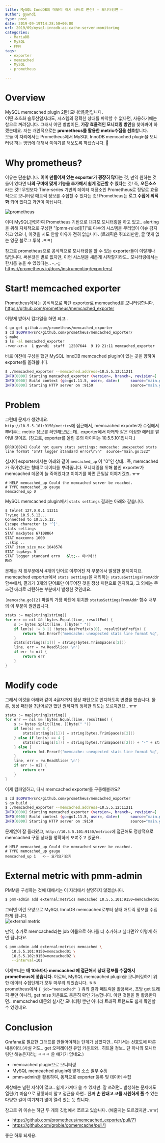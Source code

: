 ```yaml
---
title: MySQL InnoDB의 메모리 캐시 서버로 변신! – 모니터링편 –
author: gywndi
type: post
date: 2019-09-19T14:28:50+00:00
url: 2019/09/mysql-innodb-as-cache-server-monitoring
categories:
  - MariaDB
  - MySQL
  - PMM
tags:
  - exporter
  - memcached
  - MySQL
  - prometheus

---
```

# Overview

MySQL memcached plugin 2탄! 모니터링편입니다.  
어떤 초호화 솔루션일지라도, 시스템의 정확한 상태를 파악할 수 없다면, 사용하기에는 참으로 꺼려집니다. 그래서 어떤 방법이든, **가장 효율적인 모니터링 방안**을 찾아봐야 하겠는데요. 저는 개인적으로는 **prometheus를 활용한 metric수집을 선호**합니다.  
오늘 이 자리에서는 Prometheus에서 MySQL InnoDB memcached plugin을 모니터링 하는 방법에 대해서 이야기를 해보도록 하겠습니다. 🙂

# Why prometheus?

이유는 단순합니다. **이미 만들어져 있는 exporter가 굉장히 많다**는 것, 만약 원하는 것들이 있다면 **나의 구미에 맞게 기능을 추가해서 쉽게 접근할 수 있다**는 것! 즉, **오픈소스**라는 것!! 무엇보다 Time-series 기반의 데이터 저장소인 Prometheus로 정말로 효율적으로 모니터링 매트릭 정보를 수집할 수 있다는 것! Prometheus는 **로그 수집에 최적화** 되어 있다고 과언이 아닙니다.

![prometheus](/img/2019/09/image-1568898356695.png)

이미 MySQL관련하여 Prometheus 기반으로 대규모 모니터링을 하고 있고.. alerting을 위해 자체적으로 구성한 "[pmm-ruled][1]"로 다수의 시스템을 무리없이 이슈 감지하고 있으니, 이것을 시도 안할 이유가 전혀 없습니다. (트래픽은 쥐꼬리만한, 글 몇개 없는 영문 블로그 투척..ㅋㅋ)

참고로 prometheus으로 공식적으로 모니터링을 할 수 있는 exporter들이 이렇게나 많답니다. 써본것은 별로 없지만, 이런 시스템을 새롭게 시작할지라도.. 모니터링에서는 한시름 놓을 수 있겠다는.. -\_-;;  
<https://prometheus.io/docs/instrumenting/exporters/>

# Start! memcached exporter

Prometheus에서는 공식적으로 하단 exporter로 memcached를 모니터링합니다.  
https://github.com/prometheus/memcached_exporter

이렇게 받아서 컴파일을 하면 되고..

```bash
$ go get github.com/prometheus/memcached_exporter
$ cd $GOPATH/src/github.com/prometheus/memcached_exporter/
$ make
$ ls -al memcached_exporter
-rwxr-xr-x  1 gywndi  staff  12507644  9 19 21:11 memcached_exporter
```

바로 이전에 구성을 했던 MySQL InnoDB memcached plugin이 있는 곳을 향하여 exporter를 올려봅니다.

```bash
$ ./memcached_exporter --memcached.address=10.5.5.12:11211
INFO[0000] Starting memcached_exporter (version=, branch=, revision=)  source="main.go:795"
INFO[0000] Build context (go=go1.11.5, user=, date=)     source="main.go:796"
INFO[0000] Starting HTTP server on :9150                 source="main.go:827"
```

# Problem

그런데 문제가 생겼네요.  
`http://10.5.5.101:9150/metrics`에 접근해서, memcached exporter가 수집해서 뿌려주는 metric 정보를 확인해보았는데.. exporter에서 아래와 같은 이상한 에러를 뱉어낸 것이죠. (참고로, exporter를 올린 곳의 아이피는 10.5.5.101입니다.)

```
ERRO[0024] Could not query stats settings: memcache: unexpected stats line format "STAT logger standard error\r\n"  source="main.go:522"
```
심지어 exporter에서는 아래와 같이 `memcached_up` 이 "0"인 상태.. 즉, memcached가 죽어있다는 형태로 데이터를 뿌려줍니다. 모니터링을 위해 붙인 exporter가 memcached 데몬이 늘 죽어있다고 이야기를 하면 큰일날 이야기겠죠. ㅠㅠ
```
# HELP memcached_up Could the memcached server be reached.
# TYPE memcached_up gauge
memcached_up 0
```
MySQL memcached plugin에서 `stats settings` 결과는 아래와 같습니다.

```bash
$ telnet 127.0.0.1 11211
Trying 10.5.5.12...
Connected to 10.5.5.12.
Escape character is '^]'.
stats settings
STAT maxbytes 67108864
STAT maxconns 1000
..skip ..
STAT item_size_max 1048576
STAT topkeys 0
STAT logger standard erro   &lt;-- 이녀석!!
END
```

문제는 저 윗부분에서 4개의 단어로 이루어진 저 부분에서 발생한 문제이지요. memcached exporter에서 `stats settings`을 처리하는 `statusSettingsFromAddr` 함수에서, 결과가 3개의 단어로만 이루어진 것을 정상 패턴으로 인지하고, 그 외에는 무조건 에러로 리턴하는 부분에서 발생한 것인데요.

`[memcache.go][2]` 파일의 가장 하단에 위치한 `statusSettingsFromAddr` 함수 내부의 이 부분이 원인입니다.

```cpp
stats := map[string]string{}
for err == nil && !bytes.Equal(line, resultEnd) {
    s := bytes.Split(line, []byte(" "))
    if len(s) != 3 || !bytes.HasPrefix(s[0], resultStatPrefix) {
        return fmt.Errorf("memcache: unexpected stats line format %q", line)
    }
    stats[string(s[1])] = string(bytes.TrimSpace(s[2]))
    line, err = rw.ReadSlice('\n')
    if err != nil {
        return err
    }
}
```

# Modify code

그래서 이것을 아래와 같이 4글자까지 정상 패턴으로 인지하도록 변경을 했습니다. 물론, 정상 패턴을 3단어로만 했던 원작자의 정확한 의도는 모르지만요.. ㅠㅠ

```cpp
stats := map[string]string{}
for err == nil && !bytes.Equal(line, resultEnd) {
    s := bytes.Split(line, []byte(" "))
    if len(s) == 3 {
        stats[string(s[1])] = string(bytes.TrimSpace(s[2]))
    } else if len(s) == 4 {
        stats[string(s[1])] = string(bytes.TrimSpace(s[2])) + "-" + string(bytes.TrimSpace(s[2]))
    } else {
        return fmt.Errorf("memcache: unexpected stats line format %q", line)
    }
    line, err = rw.ReadSlice('\n')
    if err != nil {
        return err
    }
}
```

이제 컴파일하고, 다시 memcached exporter를 구동해볼까요?

```bash
$ cd $GOPATH/src/github.com/prometheus/memcached_exporter
$ go build .
$ ./memcached_exporter --memcached.address=10.5.5.12:11211
INFO[0000] Starting memcached_exporter (version=, branch=, revision=)  source="main.go:795"
INFO[0000] Build context (go=go1.11.5, user=, date=)     source="main.go:796"
INFO[0000] Starting HTTP server on :9150                 source="main.go:827"
```

문제없이 잘 올라왔고, `http://10.5.5.101:9150/metrics`에 접근해도 정상적으로 memcached 구동 상태를 명확하게 보여주고 있군요.

```
# HELP memcached_up Could the memcached server be reached.
# TYPE memcached_up gauge
memcached_up 1   <-- 요기요기요기
```
# External metric with pmm-admin

PMM을 구성하는 것에 대해서는 이 자리에서 설명하지 않겠습니다.

```bash
$ pmm-admin add external:metrics memcached 10.5.5.101:9150=memcached01 --interval=10s
```

그러면 이런 모양으로 MySQL InnoDB memcached로부터 상태 매트릭 정보를 수집하게 됩니다.  
![external metric](/img/2019/09/image-1568901663693.png)

만약, 추가로 memcached라는 job 이름으로 하나를 더 추가하고 싶다면?? 이렇게 하면 됩니다요.

```bash
$ pmm-admin add external:metrics memcached \
   10.5.5.101:9150=memcached01 \
   10.5.5.102:9150=memcached02 \
   --interval=10s
```

이제부터는 **매 10초마다 memcached 에 접근해서 상태 정보를 수집해서 prometheus에 넣습니다.** 이로써, MySQL memcached plugin을 모니터링하기 위한 데이터 수집단계가 모두 마무리 되었습니다. ㅎㅎ  
prometheus에서 `{ job="memcached" }` 쿼리 결과 매트릭을 활용해서, 초당 get 트래픽 뿐만 아니라, get miss 카운트도 충분히 확인 가능합니다. 이런 것들을 잘 활용한다면.. memcached 데몬의 실시간 모니터링 뿐만 아니라 트래픽 트랜드도 쉽게 확인할 수 있겠네요.

# Conclusion

Grafana로 필요한 그래프를 만들어야하는 단계가 남았지만.. 여기서는 선호도에 따른 내용이라.(사실 저도.. get 오퍼레이션 유입 카운트와.. 히트율 정보.. 단 하나의 모니터링만 해놓은지라;; ㅋㅋㅋ 쓸 얘기가 없네요.)

* memcached plugin으로 모니터링
* MySQL memcached plugin에 맞게 소스 일부 수정
* pmm-admin을 활용하여, 동적으로 exporter 등록 및 데이터 수집

세상에는 널린 지식이 많고.. 쉽게 가져다 쓸 수 있지만. 잘 쓰려면.. 발생하는 문제에도 열린(?) 마음으로 당황하지 말고 접근을 하면.. 진짜 **손 안대고 코를 시원하게 풀 수** 있는 다양한 길이 여기저기 많이 열려 있는 듯 합니다.

참고로 위 이슈는 하단 두 개의 깃헙에서 쪼르고 있습니다. (해줄지는 모르겠지만..ㅠㅠ)  
- https://github.com/prometheus/memcached_exporter/pull/71
- https://github.com/grobie/gomemcache/pull/1

좋은 하루 되세용.